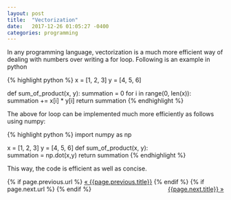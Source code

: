 ```yaml
---
layout: post
title:  "Vectorization"
date:   2017-12-26 01:05:27 -0400
categories: programming
---
```


In any programming language, vectorization is a much more efficient way of dealing with numbers over writing a for loop. Following is an example in python

{% highlight python %}
x = [1, 2, 3]
y = [4, 5, 6]

def sum_of_product(x, y):
    summation = 0
    for i in range(0, len(x)):
        summation += x[i] * y[i]
    return summation
{% endhighlight %}

The above for loop can be implemented much more efficiently as follows using numpy:

{% highlight python %}
import numpy as np

x = [1, 2, 3]
y = [4, 5, 6]
def sum_of_product(x, y):     
	summation = np.dot(x,y) 
	return summation
{% endhighlight %}

This way, the code is efficient as well as concise.

<div class="Previous-next">
  {% if page.previous.url %}
    <a class="previous" href="{{page.previous.url}}">&laquo; {{page.previous.title}}</a>
  {% endif %}
  {% if page.next.url %}
    <a class="next" style="float:right" href="{{page.next.url}}">{{page.next.title}} &raquo;</a>
  {% endif %}
</div>

